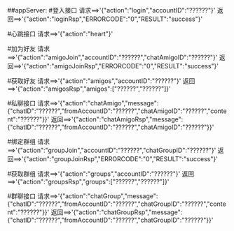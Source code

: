 ##appServer:
#登入接口
	请求==>'{"action":"login","accountID":"??????"}'
	返回==>'{"action":"loginRsp","ERRORCODE":"0","RESULT":"success"}'

#心跳接口
	请求==>'{"action":"heart"}'


#加为好友
	请求==>'{"action":"amigoJoin","accountID":"??????","chatAmigoID":"??????"}'
	返回==>'{"action":"amigoJoinRsp","ERRORCODE":"0","RESULT":"success"}'

#获取好友
	请求==>'{"action":"amigos","accountID":"??????"}'
	返回==>'{"action":"amigosRsp","amigos":["??????","??????"]}'

#私聊接口
	请求==>'{"action":"chatAmigo","message":{"chatID":"??????","fromAccountID":"??????","chatAmigoID":"??????","content":"??????"}}'
	返回==>'{"action":"chatAmigoRsp","message":{"chatID":"??????","fromAccountID":"??????","chatAmigoID":"??????"}}'


#绑定群组
	请求==>'{"action":"groupJoin","accountID":"??????","chatGroupID":"??????"}'
	返回==>'{"action":"groupJoinRsp","ERRORCODE":"0","RESULT":"success"}'

#获取群组
	请求==>'{"action":"groups","accountID":"??????"}'
	返回==>'{"action":"groupsRsp","groups":["??????","??????"]}'

#群聊接口
	请求==>'{"action":"chatGroup","message":{"chatID":"??????","fromAccountID":"??????","chatGroupID":"??????","content":"??????"}}'
	返回==>'{"action":"chatGroupRsp","message":{"chatID":"??????","fromAccountID":"??????","chatGroupID":"??????"}}'

